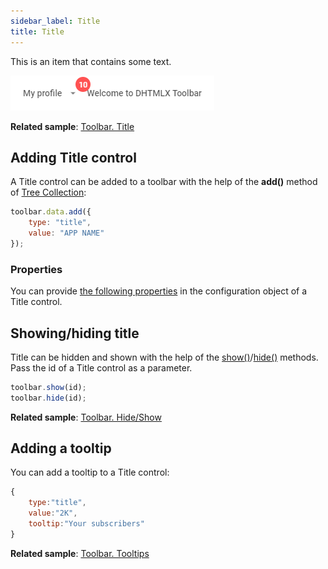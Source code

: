```yaml
---
sidebar_label: Title
title: Title
---          
```


This is an item that contains some text.

![](../assets/toolbar/title.png)

**Related sample**: [Toolbar. Title](https://snippet.dhtmlx.com/dwynhb7o)

## Adding Title control

A Title control can be added to a toolbar with the help of the **add()** method of [Tree Collection](tree_collection/api/treecollection_add_method.md):

~~~js
toolbar.data.add({
    type: "title",
	value: "APP NAME"
});
~~~

### Properties

You can provide [the following properties](toolbar/api/api_title_properties.md) in the configuration object of a Title control.

## Showing/hiding title

Title can be hidden and shown with the help of the [show()](toolbar/api/toolbar_show_method.md)/[hide()](toolbar/api/toolbar_hide_method.md)  methods. Pass the id of a Title control as a parameter.

~~~js
toolbar.show(id);
toolbar.hide(id);
~~~

**Related sample**: [Toolbar. Hide/Show](https://snippet.dhtmlx.com/cldp89u4)

## Adding a tooltip

You can add a tooltip to a Title control:

~~~js
{
    type:"title",
    value:"2K",
    tooltip:"Your subscribers"
}
~~~

**Related sample**: [Toolbar. Tooltips](https://snippet.dhtmlx.com/105levtd)
